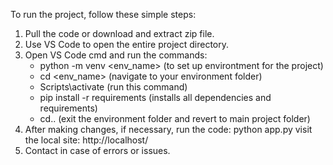 To run the project, follow these simple steps:

1. Pull the code or download and extract zip file.
2. Use VS Code to open the entire project directory.
3. Open VS Code cmd and run the commands:
   - python -m venv <env_name> (to set up environtment for the project)
   - cd <env_name> (navigate to your environment folder)
   - Scripts\activate (run this command)
   - pip install -r requirements (installs all dependencies and requirements)
   - cd.. (exit the environment folder and revert to main project folder)
4. After making changes, if necessary, run the code:
   python app.py
   visit the local site: http://localhost/
5. Contact in case of errors or issues.
